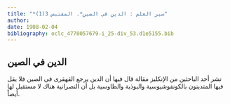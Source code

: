 ```yaml
---
title: "*سير العلم : الدين في الصين*. المقتبس 3(1)"
author: 
date: 1908-02-04
bibliography: oclc_4770057679-i_25-div_53.d1e5155.bib
---
```




##  الدين في الصين 


 نشر  أحد  الباحثين من الإنكليز مقالة  قال فيها أن الدين يرجع القهقرى في الصين فلا يقل فيها المتدينون بالكونفوشيوسية والبوذية والطاوسية بل أن النصرانية هناك لا مستقبل لها أيضاً. 
